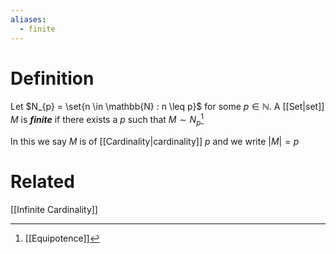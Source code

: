 ```yaml
---
aliases:
  - finite
---
```

# Definition
Let $N_{p} = \set{n \in \mathbb{N} : n \leq p}$ for some $p \in \mathbb{N}$. A [[Set|set]] $M$ is ___finite___ if there exists a $p$ such that $M \sim N_p$[^1]

In this we say $M$ is of [[Cardinality|cardinality]] $p$ and we write $|M| = p$
# Related
[[Infinite Cardinality]]

[^1]: [[Equipotence]]